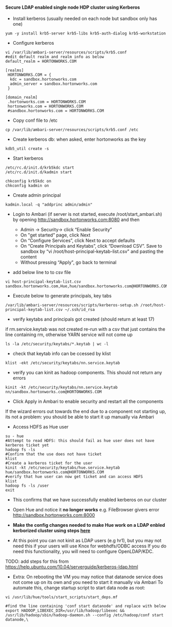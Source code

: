 #### Secure LDAP enabled single node HDP cluster using Kerberos


- Install kerberos (usually needed on each node but sandbox only has one)
```
yum -y install krb5-server krb5-libs krb5-auth-dialog krb5-workstation
```

- Configure kerberos
```
vi /var/lib/ambari-server/resources/scripts/krb5.conf
#edit default realm and realm info as below
default_realm = HORTONWORKS.COM

[realms]
 HORTONWORKS.COM = {
  kdc = sandbox.hortonworks.com
  admin_server = sandbox.hortonworks.com
 }

[domain_realm]
 .hortonworks.com = HORTONWORKS.COM
 hortonworks.com = HORTONWORKS.COM
 #sandbox.hortonworks.com = HORTONWORKS.COM
```

- Copy conf file to /etc
```
cp /var/lib/ambari-server/resources/scripts/krb5.conf /etc
```

- Create kerberos db: when asked, enter hortonworks as the key
```
kdb5_util create -s
```

- Start kerberos
```
/etc/rc.d/init.d/krb5kdc start
/etc/rc.d/init.d/kadmin start

chkconfig krb5kdc on
chkconfig kadmin on
```
- Create admin principal
```
kadmin.local -q "addprinc admin/admin"
```
- Login to Ambari (if server is not started, execute /root/start_ambari.sh) by opening http://sandbox.hortonworks.com:8080 and then
  - Admin -> Security-> click “Enable Security”
  - On "get started” page, click Next
  - On “Configure Services”, click Next to accept defaults
  - On “Create Principals and Keytabs”, click “Download CSV”. Save to sandbox by “vi /root/host-principal-keytab-list.csv" and pasting the content
  - Without pressing “Apply", go back to terminal 

- add below line to  to csv file 
```
vi host-principal-keytab-list.csv
sandbox.hortonworks.com,Hue,hue/sandbox.hortonworks.com@HORTONWORKS.COM,hue.service.keytab,/etc/security/keytabs,hue,hadoop,400
```

- Execute below to generate principals, key tabs 
```
/var/lib/ambari-server/resources/scripts/kerberos-setup.sh /root/host-principal-keytab-list.csv ~/.ssh/id_rsa
```

- verify keytabs and principals got created (should return at least 17)

if rm.service.keytab was not created re-run with a csv that just contains the line containing rm, otherwise YARN service will not come up
```
ls -la /etc/security/keytabs/*.keytab | wc -l
```

- check that keytab info can be ccessed by klist
```
klist -ekt /etc/security/keytabs/nn.service.keytab
```

- verify you can kinit as hadoop components. This should not return any errors
```
kinit -kt /etc/security/keytabs/nn.service.keytab nn/sandbox.hortonworks.com@HORTONWORKS.COM
```
- Click Apply in Ambari to enable security and restart all the components

If the wizard errors out towards the end due to a component not starting up, its not a problem: you should be able to start it up manually via Ambari

- Access HDFS as Hue user
```
su - hue
#Attempt to read HDFS: this should fail as hue user does not have kerberos ticket yet
hadoop fs -ls
#Confirm that the use does not have ticket
klist
#Create a kerberos ticket for the user
kinit -kt /etc/security/keytabs/hue.service.keytab hue/sandbox.hortonworks.com@HORTONWORKS.COM
#verify that hue user can now get ticket and can access HDFS
klist
hadoop fs -ls /user
exit
```
- This confirms that we have successfully enabled kerberos on our cluster

- Open Hue and notice it **no longer works** e.g. FileBrowser givers error
http://sandbox.hortonworks.com:8000

- **Make the config changes needed to make Hue work on a LDAP enbled kerborized cluster using steps [here](https://github.com/abajwa-hw/security-workshops/blob/master/Setup-Hue-kerberos-LDAP.md)**


- At this point you can not kinit as LDAP users (e.g hr1), but you may not need this if your users will use Knox for webhdfs/ODBC access
If you do need this functionality, you will need to configure OpenLDAP/KDC. 

TODO: add steps for this from https://help.ubuntu.com/10.04/serverguide/kerberos-ldap.html

- Extra:
On rebooting the VM you may notice that datanode service does not come up on its own and you need to start it manually via Ambari
To automate this, change startup script to start data node as root:
```
vi /usr/lib/hue/tools/start_scripts/start_deps.mf

#find the line containing 'conf start datanode' and replace with below
export HADOOP_LIBEXEC_DIR=/usr/lib/hadoop/libexec && /usr/lib/hadoop/sbin/hadoop-daemon.sh --config /etc/hadoop/conf start datanode,\
```
